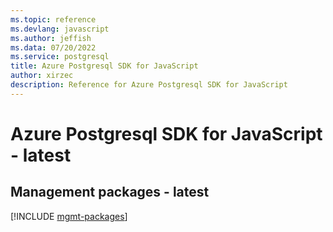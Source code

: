 ```yaml
---
ms.topic: reference
ms.devlang: javascript
ms.author: jeffish
ms.data: 07/20/2022
ms.service: postgresql
title: Azure Postgresql SDK for JavaScript
author: xirzec
description: Reference for Azure Postgresql SDK for JavaScript
---
```

# Azure Postgresql SDK for JavaScript - latest

## Management packages - latest
[!INCLUDE [mgmt-packages](postgresql-mgmt-index.md)]
